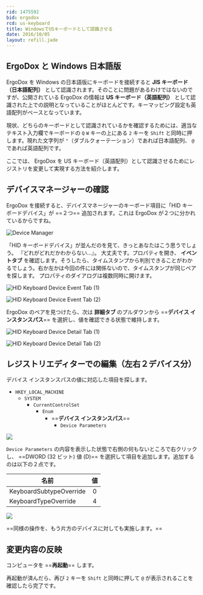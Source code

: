 ```yaml
---
rid: 1475592
bid: ergodox
rcd: us-keyboard
title: WindowsでUSキーボードとして認識させる
date: 2016/10/05
layout: refill.jade
---
```


## ErgoDox と Windows 日本語版

ErgoDox を Windows の日本語版にキーボードを接続すると __JIS キーボード（日本語配列）__ として認識されます。そのことに問題があるわけではないのですが、公開されている ErgoDox の情報は __US キーボード（英語配列）__ として認識された上での説明となっていることがほとんどです。キーマッピング設定も英語配列がベースとなっています。

現状、どちらのキーボードとして認識されているかを確認するためには、適当なテキスト入力欄でキーボードの `Q` `W` キーの上にある `2` キーを `Shift` と同時に押します。現れた文字列が `"`（ダブルクォーテーション）であれば日本語配列、 `@` であれば英語配列です。

ここでは、 ErgoDox を US キーボード（英語配列）として認識させるためにレジストリを変更して実現する方法を紹介します。


## デバイスマネージャーの確認

ErgoDox を接続すると、デバイスマネージャーのキーボード項目に「HID キーボードデバイス」が ==２つ== 追加されます。これは ErgoDox が２つに分かれているからですね。

![Device Manager](https://s3-ap-northeast-1.amazonaws.com/syon.github.io/refills/chronicle/201607/uskb-1.png)

「HID キーボードデバイス」が並んだのを見て、きっとあなたはこう思うでしょう。
『どれがどれだかわからない…』。
大丈夫です。プロパティを開き、 __イベントタブ__ を確認します。そうしたら、タイムスタンプから判別できることがわかるでしょう。右か左かは今回の件には関係ないので、タイムスタンプが同じペアを探します。
プロパティのダイアログは複数同時に開けます。

<div class="fb">

![HID Keyboard Device Event Tab (1)](https://s3-ap-northeast-1.amazonaws.com/syon.github.io/refills/chronicle/201607/uskb-2-1.png)

![HID Keyboard Device Event Tab (2)](https://s3-ap-northeast-1.amazonaws.com/syon.github.io/refills/chronicle/201607/uskb-2-2.png)

</div>

ErgoDox のペアを見つけたら、次は __詳細タブ__ のプルダウンから ==__デバイス インスタンスパス__== を選択し、値を確認できる状態で維持します。

<div class="fb">

![HID Keyboard Device Detail Tab (1)](https://s3-ap-northeast-1.amazonaws.com/syon.github.io/refills/chronicle/201607/uskb-3-1.png)

![HID Keyboard Device Detail Tab (2)](https://s3-ap-northeast-1.amazonaws.com/syon.github.io/refills/chronicle/201607/uskb-3-2.png)

</div>


## レジストリエディターでの編集（左右２デバイス分）

デバイス インスタンスパスの値に対応した項目を探します。

- `HKEY_LOCAL_MACHINE`
  - `SYSTEM`
    - `CurrentControlSet`
      - `Enum`
        - ==__デバイス インスタンスパス__==
          - `Device Parameters`

![](https://s3-ap-northeast-1.amazonaws.com/syon.github.io/refills/chronicle/201607/uskb-4-1.png)

`Device Parameters` の内容を表示した状態で右側の何もないところで右クリックし、
==DWORD (32 ビット) 値 (D)== を選択して項目を追加します。追加するのは以下の２点です。

| 名前                    | 値 |
|-------------------------|:-:|
| KeyboardSubtypeOverride | 0 |
| KeyboardTypeOverride    | 4 |

![](https://s3-ap-northeast-1.amazonaws.com/syon.github.io/refills/chronicle/201607/uskb-4-2.png)

==同様の操作を、もう片方のデバイスに対しても実施します。==


## 変更内容の反映

コンピュータを ==__再起動__== します。

再起動が済んだら、再び `2` キーを `Shift` と同時に押して `@` が表示されることを確認したら完了です。
